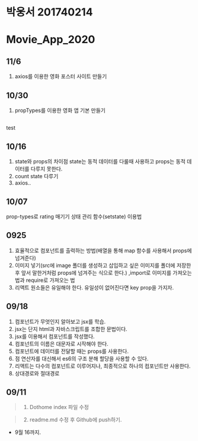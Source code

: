 # 박웅서 201740214
# Movie_App_2020
## 11/6
1. axios를 이용한 영화 포스터 사이트 만들기 

## 10/30
1. propTypes를 이용한 영화 앱 기본 만들기

##
test
## 10/16
1. state와 props의 차이점 state는 동적 데이터를 다룰때 사용하고 props는 동적 데이터를 다루지 못한다. 
2. count state 다루기
3. axios..
## 10/07
prop-types로 rating 매기기
상태 관리 함수(setstate) 이용법

## 0925
1. 효율적으로 컴포넌트를 출력하는 방법(배열을 통해 map 함수를 사용해서 props에 넘겨준다)
2. 이미지 넣기(src에 image 폴더를 생성하고 삽입하고 싶은 이미지를 폴더에 저장한 후 앞서 말한거처럼 props에 넘겨주는 식으로 한다.) ,import로 이미지를 가져오는 법과 require로 가져오는 법
3. 리액트 원소들은 유일해야 한다. 유일성이 없어진다면 key prop을 가지자.


## 09/18
1. 컴포넌트가 무엇인지 알아보고 jsx를 학습.
2. jsx는 단지 html과 자바스크립트를 조합한 문법이다.
3. jsx를 이용해서 컴포넌트를 작성했다.
4. 컴포넌트의 이름은 대문자로 시작해야 한다.
5. 컴포넌트에 데이터를 전달할 때는 props를 사용한다.
6. 점 연산자를 대신해서 es6의 구조 분해 할당을 사용할 수 있다.
7. 리액트는 다수의 컴포넌트로 이루어지나, 최종적으로 하나의 컴포넌트만 사용한다.
8. 상대경로와 절대경로
## 09/11
>1. Dothome index 파일 수정

>2. readme.md 수정 후 Github에 push하기.

* 9월 16까지.